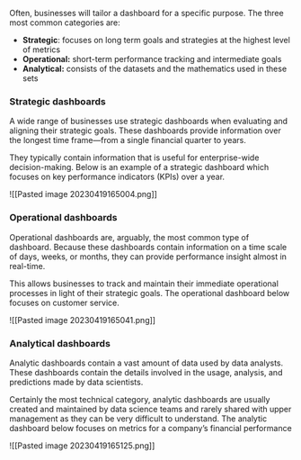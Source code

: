 

Often, businesses will tailor a dashboard for a specific purpose. The three most common categories are:
-   **Strategic**: focuses on long term goals and strategies at the highest level of metrics
-   **Operational:** short-term performance tracking and intermediate goals
-   **Analytical:** consists of the datasets and the mathematics used in these sets

### Strategic dashboards
A wide range of businesses use strategic dashboards when evaluating and aligning their strategic goals. These dashboards provide information over the longest time frame—from a single financial quarter to years.

They typically contain information that is useful for enterprise-wide decision-making. Below is an example of a strategic dashboard which focuses on key performance indicators (KPIs) over a year.

![[Pasted image 20230419165004.png]]

### Operational dashboards

Operational dashboards are, arguably, the most common type of dashboard. Because these dashboards contain information on a time scale of days, weeks, or months, they can provide performance insight almost in real-time. 

This allows businesses to track and maintain their immediate operational processes in light of their strategic goals. The operational dashboard below focuses on customer service.

![[Pasted image 20230419165041.png]]
### Analytical dashboards
Analytic dashboards contain a vast amount of data used by data analysts. These dashboards contain the details involved in the usage, analysis, and predictions made by data scientists. 

Certainly the most technical category, analytic dashboards are usually created and maintained by data science teams and rarely shared with upper management as they can be very difficult to understand. The analytic dashboard below focuses on metrics for a company’s financial performance

![[Pasted image 20230419165125.png]]
